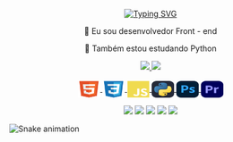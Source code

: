<p align="center">
  <a href="https://git.io/typing-svg">
    <img src="https://readme-typing-svg.demolab.com?font=Fira+Code&weight=600&size=25&pause=1000&color=ffffff&random=false&width=435&height=40&lines=Ol%C3%A1%2C+eu+sou+Raphael+Augusto!+%E2%98%95%F0%9F%92%BB%F0%9F%8C%9" alt="Typing SVG">
  </a>
</p>

<div align="center">
  
🔭 Eu sou desenvolvedor Front - end


🌱 Também estou estudando Python


</div>
<div align="center">
  <a href="https://github.com/raphaelsantos141">
  <img height="150em" src="https://github-readme-stats.vercel.app/api?username=raphaelsantos141&show_icons=true&theme=dark&include_all_commits=true&count_private=true"/>
  <img height="150em" src="https://github-readme-stats.vercel.app/api/top-langs/?username=raphaelsantos141&layout=compact&langs_count=7&theme=dark"/>
</div>
    
  <div style="display: inline_block" align="center"><br>
  <img align="center" alt="HTML" height="30" width="40" src="https://raw.githubusercontent.com/devicons/devicon/master/icons/html5/html5-original.svg">
  <img align="center" alt="CSS" height="30" width="40" src="https://raw.githubusercontent.com/devicons/devicon/master/icons/css3/css3-original.svg">
  <img align="center" alt="Js" height="30" width="40" src="https://raw.githubusercontent.com/devicons/devicon/master/icons/javascript/javascript-plain.svg">
  <img align="center" alt="Python" height="30" width="40" src="https://github.com/tandpfun/skill-icons/raw/main/icons/Python-Dark.svg">
  <img align="center" alt="Photoshop" height="30" width="40" src="https://github.com/tandpfun/skill-icons/raw/main/icons/Photoshop.svg">
  <img align="center" alt="Premiere" height="30" width="40" src="https://github.com/tandpfun/skill-icons/raw/main/icons/Premiere.svg">

</div>

  <p></p>
  <div align="center"> 
  <a href = "mailto:raphael.asantos@outlook.com"><img src="https://img.shields.io/badge/Microsoft_Outlook-0078D4?style=for-the-badge&logo=microsoft-outlook&logoColor=white"></a>
  <a href="https://www.instagram.com/raphael.adesign"><img src="https://img.shields.io/badge/-Instagram-%23E4405F?style=for-the-badge&logo=instagram&logoColor=white"></a>
  <a href = "https://www.facebook.com/raphaelaugustodosantos"><img src="https://img.shields.io/badge/Facebook-1877F2?style=for-the-badge&logo=facebook&logoColor=white"></a>
  <a href="https://www.linkedin.com/in/raphaelsantos141/"><img src="https://img.shields.io/badge/-LinkedIn-%230077B5?style=for-the-badge&logo=linkedin&logoColor=white"></a> 
  <a href="https://raphaelsantos141.github.io/portfolio-raphaelaugusto/"><img src="https://img.shields.io/badge/Portfolio-255E63?style=for-the-badge&logo=About.me&logoColor=white"></a> 
</div>

![Snake animation](https://raw.githubusercontent.com/raphaelsantos141/raphaelsantos141/output/github-contribution-grid-snake-dark.svg)

